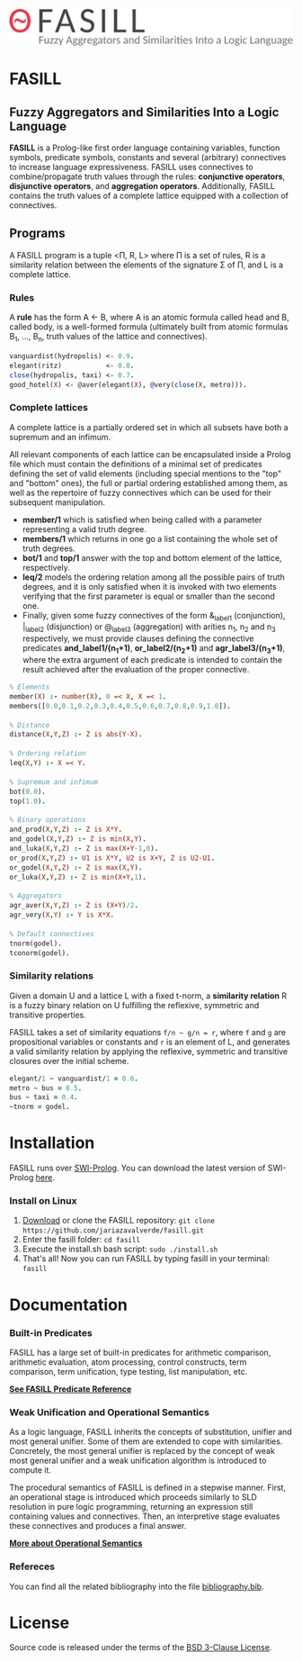 ![FASILL](logo/colorx2048.png)

# FASILL

## Fuzzy Aggregators and Similarities Into a Logic Language

**FASILL** is a Prolog-like first order language containing variables, function symbols, predicate symbols, constants and several (arbitrary) connectives to increase language expressiveness. FASILL uses connectives to combine/propagate truth values through the rules: **conjunctive operators**, **disjunctive operators**, and **aggregation operators**. Additionally, FASILL contains the truth values of a complete lattice equipped with a collection of connectives.

## Programs

A FASILL program is a tuple <Π, R, L> where Π is a set of rules, R is a similarity relation between the elements of the signature Σ of Π, and L is a complete lattice.

### Rules

A **rule** has the form A &larr; B, where A is an atomic formula called head and B, called body, is a well-formed formula (ultimately built from atomic formulas B<sub>1</sub>, ..., B<sub>n</sub>, truth values of the lattice and connectives). 

```prolog
vanguardist(hydropolis) <- 0.9.
elegant(ritz)           <- 0.8.
close(hydropolis, taxi) <- 0.7.
good_hotel(X) <- @aver(elegant(X), @very(close(X, metro))).
```

### Complete lattices

A complete lattice is a partially ordered set in which all subsets have both a supremum and an infimum.

All relevant components of each lattice can be encapsulated inside a Prolog file which must contain the definitions of a minimal set of predicates defining the set of valid elements (including special mentions to the "top" and "bottom" ones), the full or partial ordering established among them, as well as the repertoire of fuzzy connectives which can be used for their subsequent manipulation.

- **member/1** which is satisfied when being called with a parameter representing a valid truth degree.
- **members/1** which returns in one go a list containing the whole set of truth degrees.
- **bot/1** and **top/1** answer with the top and bottom element of the lattice, respectively.
- **leq/2** models the ordering relation among all the possible pairs of truth degrees, and it is only satisfied when it is invoked with two elements verifying that the first parameter is equal or smaller than the second one.
- Finally, given some fuzzy connectives of the form &amp;<sub>label1</sub> (conjunction), |<sub>label2</sub> (disjunction) or @<sub>label3</sub> (aggregation) with arities n<sub>1</sub>, n<sub>2</sub> and n<sub>3</sub> respectively, we must provide clauses defining the connective predicates **and_label1/(n<sub>1</sub>+1)**, **or_label2/(n<sub>2</sub>+1)** and **agr_label3/(n<sub>3</sub>+1)**, where the extra argument of each predicate is intended to contain the result achieved after the evaluation of the proper connective.

```prolog
% Elements
member(X) :- number(X), 0 =< X, X =< 1.
members([0.0,0.1,0.2,0.3,0.4,0.5,0.6,0.7,0.8,0.9,1.0]).

% Distance
distance(X,Y,Z) :- Z is abs(Y-X).

% Ordering relation
leq(X,Y) :- X =< Y.

% Supremum and infimum
bot(0.0).
top(1.0).

% Binary operations
and_prod(X,Y,Z) :- Z is X*Y.
and_godel(X,Y,Z) :- Z is min(X,Y).
and_luka(X,Y,Z) :- Z is max(X+Y-1,0).
or_prod(X,Y,Z) :- U1 is X*Y, U2 is X+Y, Z is U2-U1.
or_godel(X,Y,Z) :- Z is max(X,Y).
or_luka(X,Y,Z) :- Z is min(X+Y,1).

% Aggregators
agr_aver(X,Y,Z) :- Z is (X+Y)/2.
agr_very(X,Y) :- Y is X*X.

% Default connectives
tnorm(godel).
tconorm(godel).
```

### Similarity relations

Given a domain U and a lattice L with a fixed t-norm, a **similarity relation** R is a fuzzy binary relation on U fulfilling the reflexive, symmetric and transitive properties.

FASILL takes a set of similarity equations `f/n ~ g/n = r`, where `f` and `g` are propositional variables or constants and `r` is an element of L, and generates a valid similarity relation by applying the reflexive, symmetric and transitive closures over the initial scheme.

```prolog
elegant/1 ~ vanguardist/1 = 0.6.
metro ~ bus = 0.5.
bus ~ taxi = 0.4.
~tnorm = godel.
```

# Installation
FASILL runs over [SWI-Prolog](http://www.swi-prolog.org/). You can download the latest version of SWI-Prolog [here](http://www.swi-prolog.org/Download.html).

### Install on Linux
1. [Download](https://github.com/jariazavalverde/fasill/archive/master.zip) or clone the FASILL repository: `git clone https://github.com/jariazavalverde/fasill.git`
2. Enter the fasill folder: `cd fasill`
3. Execute the install.sh bash script: `sudo ./install.sh`
4. That's all! Now you can run FASILL by typing fasill in your terminal: `fasill`

# Documentation

### Built-in Predicates

FASILL has a large set of built-in predicates for arithmetic comparison, arithmetic evaluation, atom processing, control constructs, term comparison, term unification, type testing, list manipulation, etc.

[**See FASILL Predicate Reference**](http://dectau.uclm.es/fasill/documentation#ref)

### Weak Unification and Operational Semantics

As a logic language, FASILL inherits the concepts of substitution, unifier and most general unifier. Some of them are extended to cope with similarities. Concretely, the most general unifier is replaced by the concept of weak most general unifier and a weak unification algorithm is introduced to compute it.

The procedural semantics of FASILL is defined in a stepwise manner. First, an operational stage is introduced which proceeds similarly to SLD resolution in pure logic programming, returning an expression still containing values and connectives. Then, an interpretive stage evaluates these connectives and produces a final answer.

[**More about Operational Semantics**](http://dectau.uclm.es/fasill/documentation/operational-semantics)

### Refereces

You can find all the related bibliography into the file [bibliography.bib](bibliography.bib).

# License

Source code is released under the terms of the [BSD 3-Clause License](LICENSE).

